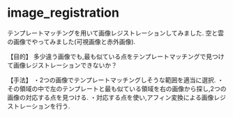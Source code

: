 # image_registration
テンプレートマッチングを用いて画像レジストレーションしてみました.
空と雲の画像でやってみました(可視画像と赤外画像).

【目的】
多少違う画像でも,最も似ている点をテンプレートマッチングで見つけて画像レジストレーションできないか？

【手法】
・2つの画像でテンプレートマッチングしそうな範囲を適当に選択.
・その領域の中で左のテンプレートと最も似ている領域を右の画像から探し,2つの画像の対応する点を見つける.
・対応する点を使い,アフィン変換による画像レジストレーションを行う.

